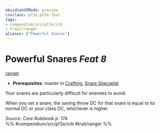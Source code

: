 ```yaml
---
obsidianUIMode: preview
cssclass: pf2e,pf2e-feat
tags:
- compendium/src/pf2e/crb
- trait/ranger
aliases: ["Powerful Snares"]
---
```

# Powerful Snares  *Feat 8*  
[ranger](/rules/traits/ranger.md)  

- **Prerequisites**: master in [Crafting](/compendium/skills.md#Crafting), [Snare Specialist](/compendium/feats/snare-specialist.md)

Your snares are particularly difficult for enemies to avoid.

When you set a snare, the saving throw DC for that snare is equal to its normal DC or your class DC, whichever is higher.

*Source: Core Rulebook p. 174*  
%% #compendium/src/pf2e/crb #trait/ranger %%
